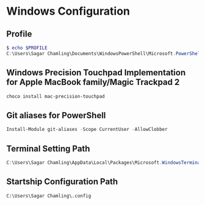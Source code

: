 # Windows Configuration

## Profile

```powershell
$ echo $PROFILE
C:\Users\Sagar Chamling\Documents\WindowsPowerShell\Microsoft.PowerShell_profile.ps1
```

## Windows Precision Touchpad Implementation for Apple MacBook family/Magic Trackpad 2

```powershell
choco install mac-precision-touchpad
```

## Git aliases for PowerShell

```powershell
Install-Module git-aliases -Scope CurrentUser -AllowClobber
```

## Terminal Setting Path

```powershell
C:\Users\Sagar Chamling\AppData\Local\Packages\Microsoft.WindowsTerminalPreview_8wekyb3d8bbwe\LocalState\settings.json
```

## Startship Configuration Path

```path
C:\Users\Sagar Chamling\.config
```
